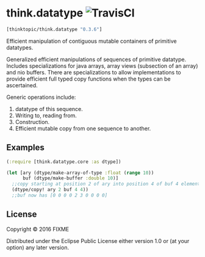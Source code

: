 # think.datatype ![TravisCI](https://travis-ci.org/thinktopic/think.datatype.svg?branch=master)


```clojure
[thinktopic/think.datatype "0.3.6"]
```

Efficient manipulation of contiguous mutable containers of primitive datatypes.

Generalized efficient manipulations of sequences of primitive datatype.
Includes specializations for java arrays, array views (subsection of an array)
and nio buffers.  There are specializations to allow implementations to provide
efficient full typed copy functions when the types can be ascertained.

  Generic operations include:
  1. datatype of this sequence.
  2. Writing to, reading from.
  3. Construction.
  4. Efficient mutable copy from one sequence to another.



## Examples


```clojure
(:require [think.datatype.core :as dtype])

(let [ary (dtype/make-array-of-type :float (range 10))
      buf (dtype/make-buffer :double 10)]
  ;;copy starting at position 2 of ary into position 4 of buf 4 elements
  (dtype/copy! ary 2 buf 4 4))
  ;;buf now has [0 0 0 0 2 3 0 0 0 0]
```

## License

Copyright © 2016 FIXME

Distributed under the Eclipse Public License either version 1.0 or (at
your option) any later version.
